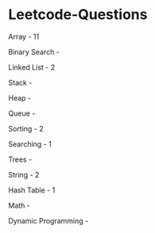 # Leetcode-Questions

Array - 11

Binary Search - 

Linked List - 2

Stack -   

Heap -  

Queue - 

Sorting - 2

Searching - 1

Trees - 

String - 2

Hash Table - 1

Math - 

Dynamic Programming - 


